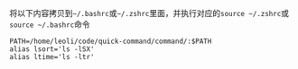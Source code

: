 将以下内容拷贝到`~/.bashrc`或`~/.zshrc`里面，并执行对应的`source ~/.zshrc`或`source ~/.bashrc`命令

```shell
PATH=/home/leoli/code/quick-command/command/:$PATH
alias lsort='ls -lSX'
alias ltime='ls -ltr'
```

